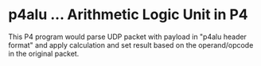 # p4alu ... Arithmetic Logic Unit in P4

This P4 program would parse UDP packet with payload in "p4alu header format" and apply calculation and set result based on the operand/opcode in the original packet.
